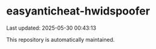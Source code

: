 # easyanticheat-hwidspoofer

Last updated: 2025-05-30 00:43:13

This repository is automatically maintained.
